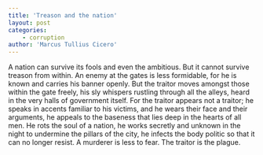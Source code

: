 ```yaml
---
title: 'Treason and the nation'
layout: post
categories:
    - corruption
author: 'Marcus Tullius Cicero'
---
```


A nation can survive its fools and even the ambitious. But it cannot survive treason from within. An enemy at the gates is less formidable, for he is known and carries his banner openly. But the traitor moves amongst those within the gate freely, his sly whispers rustling through all the alleys, heard in the very halls of government itself. For the traitor appears not a traitor; he speaks in accents familiar to his victims, and he wears their face and their arguments, he appeals to the baseness that lies deep in the hearts of all men. He rots the soul of a nation, he works secretly and unknown in the night to undermine the pillars of the city, he infects the body politic so that it can no longer resist. A murderer is less to fear. The traitor is the plague.